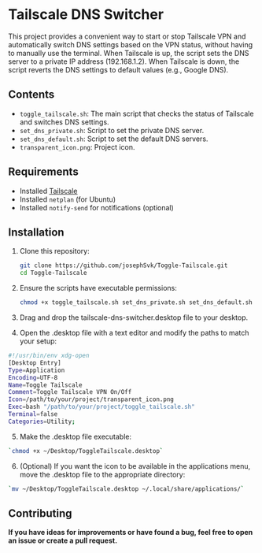 # Tailscale DNS Switcher

This project provides a convenient way to start or stop Tailscale VPN and automatically switch DNS settings based on the VPN status, without having to manually use the terminal. When Tailscale is up, the script sets the DNS server to a private IP address (192.168.1.2). When Tailscale is down, the script reverts the DNS settings to default values (e.g., Google DNS).

## Contents

- `toggle_tailscale.sh`: The main script that checks the status of Tailscale and switches DNS settings.
- `set_dns_private.sh`: Script to set the private DNS server.
- `set_dns_default.sh`: Script to set the default DNS servers.
- `transparent_icon.png`: Project icon.

## Requirements

- Installed [Tailscale](https://tailscale.com/)
- Installed `netplan` (for Ubuntu)
- Installed `notify-send` for notifications (optional)

## Installation

1. Clone this repository:
    ```bash
    git clone https://github.com/josephSvk/Toggle-Tailscale.git
    cd Toggle-Tailscale
    ```

2. Ensure the scripts have executable permissions:
    ```bash
    chmod +x toggle_tailscale.sh set_dns_private.sh set_dns_default.sh

3. Drag and drop the tailscale-dns-switcher.desktop file to your desktop.

4. Open the .desktop file with a text editor and modify the paths to match your setup:

```bash
#!/usr/bin/env xdg-open
[Desktop Entry]
Type=Application
Encoding=UTF-8
Name=Toggle Tailscale
Comment=Toggle Tailscale VPN On/Off
Icon=/path/to/your/project/transparent_icon.png
Exec=bash "/path/to/your/project/toggle_tailscale.sh"
Terminal=false
Categories=Utility;

```
5. Make the .desktop file executable:

```bash
`chmod +x ~/Desktop/ToggleTailscale.desktop`

```
6. (Optional) If you want the icon to be available in the applications menu, move the .desktop file to the appropriate directory:

```bash
`mv ~/Desktop/ToggleTailscale.desktop ~/.local/share/applications/`

```
## Contributing
**If you have ideas for improvements or have found a bug, feel free to open an issue or create a pull request.**